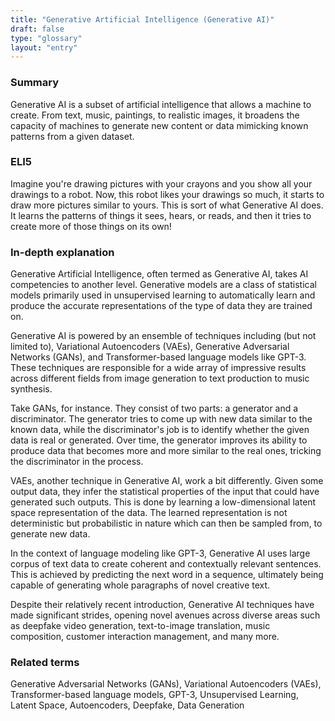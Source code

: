 ```yaml
---
title: "Generative Artificial Intelligence (Generative AI)"
draft: false
type: "glossary"
layout: "entry"
---
```


### Summary
Generative AI is a subset of artificial intelligence that allows a machine to create. From text, music, paintings, to realistic images, it broadens the capacity of machines to generate new content or data mimicking known patterns from a given dataset.

### ELI5
Imagine you're drawing pictures with your crayons and you show all your drawings to a robot. Now, this robot likes your drawings so much, it starts to draw more pictures similar to yours. This is sort of what Generative AI does. It learns the patterns of things it sees, hears, or reads, and then it tries to create more of those things on its own!

### In-depth explanation
Generative Artificial Intelligence, often termed as Generative AI, takes AI competencies to another level. Generative models are a class of statistical models primarily used in unsupervised learning to automatically learn and produce the accurate representations of the type of data they are trained on. 

Generative AI is powered by an ensemble of techniques including (but not limited to), Variational Autoencoders (VAEs), Generative Adversarial Networks (GANs), and Transformer-based language models like GPT-3. These techniques are responsible for a wide array of impressive results across different fields from image generation to text production to music synthesis.

Take GANs, for instance. They consist of two parts: a generator and a discriminator. The generator tries to come up with new data similar to the known data, while the discriminator's job is to identify whether the given data is real or generated. Over time, the generator improves its ability to produce data that becomes more and more similar to the real ones, tricking the discriminator in the process. 

VAEs, another technique in Generative AI, work a bit differently. Given some output data, they infer the statistical properties of the input that could have generated such outputs. This is done by learning a low-dimensional latent space representation of the data. The learned representation is not deterministic but probabilistic in nature which can then be sampled from, to generate new data.

In the context of language modeling like GPT-3, Generative AI uses large corpus of text data to create coherent and contextually relevant sentences. This is achieved by predicting the next word in a sequence, ultimately being capable of generating whole paragraphs of novel creative text.

Despite their relatively recent introduction, Generative AI techniques have made significant strides, opening novel avenues across diverse areas such as deepfake video generation, text-to-image translation, music composition, customer interaction management, and many more.

### Related terms
Generative Adversarial Networks (GANs), Variational Autoencoders (VAEs), Transformer-based language models, GPT-3, Unsupervised Learning, Latent Space, Autoencoders, Deepfake, Data Generation
